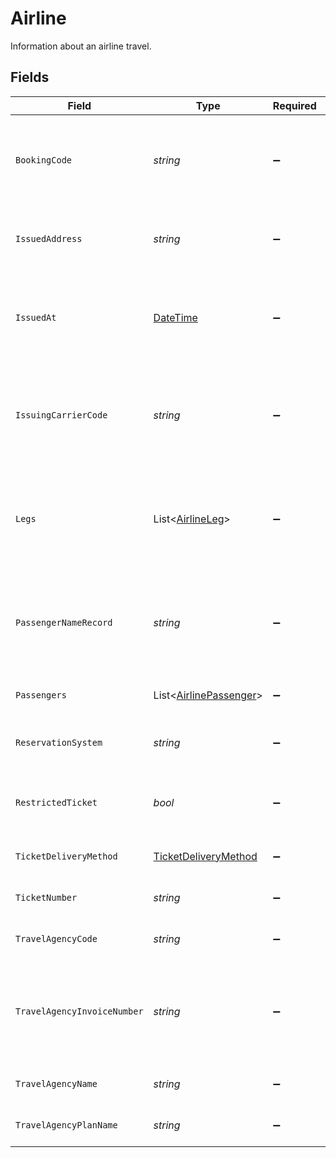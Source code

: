 # Airline

Information about an airline travel.


## Fields

| Field                                                                                 | Type                                                                                  | Required                                                                              | Description                                                                           | Example                                                                               |
| ------------------------------------------------------------------------------------- | ------------------------------------------------------------------------------------- | ------------------------------------------------------------------------------------- | ------------------------------------------------------------------------------------- | ------------------------------------------------------------------------------------- |
| `BookingCode`                                                                         | *string*                                                                              | :heavy_minus_sign:                                                                    | The unique identifier of the reservation in the global distribution system.           | X36Q9C                                                                                |
| `IssuedAddress`                                                                       | *string*                                                                              | :heavy_minus_sign:                                                                    | The address of the place/agency that issued the ticket.                               | 123 Broadway, New York                                                                |
| `IssuedAt`                                                                            | [DateTime](https://learn.microsoft.com/en-us/dotnet/api/system.datetime?view=net-5.0) | :heavy_minus_sign:                                                                    | The date that the ticket was last issued in the airline reservation system.           | 2013-07-16T19:23:00.000+00:00                                                         |
| `IssuingCarrierCode`                                                                  | *string*                                                                              | :heavy_minus_sign:                                                                    | For airline aggregators, three-character IATA code of the airline issuing the ticket. | 649                                                                                   |
| `Legs`                                                                                | List<[AirlineLeg](../../Models/Components/AirlineLeg.md)>                             | :heavy_minus_sign:                                                                    | An array of separate trip segments. Each leg contains detailed itinerary information. |                                                                                       |
| `PassengerNameRecord`                                                                 | *string*                                                                              | :heavy_minus_sign:                                                                    | The Passenger Name Record (PNR) in the airline reservation system.                    | JOHN L                                                                                |
| `Passengers`                                                                          | List<[AirlinePassenger](../../Models/Components/AirlinePassenger.md)>                 | :heavy_minus_sign:                                                                    | An array of the travelling passengers.                                                |                                                                                       |
| `ReservationSystem`                                                                   | *string*                                                                              | :heavy_minus_sign:                                                                    | The name of the reservation system.                                                   | Amadeus                                                                               |
| `RestrictedTicket`                                                                    | *bool*                                                                                | :heavy_minus_sign:                                                                    | Indicates whether the ticket is restricted (refundable).                              | false                                                                                 |
| `TicketDeliveryMethod`                                                                | [TicketDeliveryMethod](../../Models/Components/TicketDeliveryMethod.md)               | :heavy_minus_sign:                                                                    | The delivery method of the ticket.                                                    | electronic                                                                            |
| `TicketNumber`                                                                        | *string*                                                                              | :heavy_minus_sign:                                                                    | The airline's unique ticket number.                                                   | 123-1234-151555                                                                       |
| `TravelAgencyCode`                                                                    | *string*                                                                              | :heavy_minus_sign:                                                                    | The IATA travel agency code.                                                          | 12345                                                                                 |
| `TravelAgencyInvoiceNumber`                                                           | *string*                                                                              | :heavy_minus_sign:                                                                    | The reference number of the invoice that was issued by the travel agency.             | EG15555155                                                                            |
| `TravelAgencyName`                                                                    | *string*                                                                              | :heavy_minus_sign:                                                                    | The name of the travel agency.                                                        | ACME Agency                                                                           |
| `TravelAgencyPlanName`                                                                | *string*                                                                              | :heavy_minus_sign:                                                                    | The name of the travel agency plan.                                                   | B733                                                                                  |